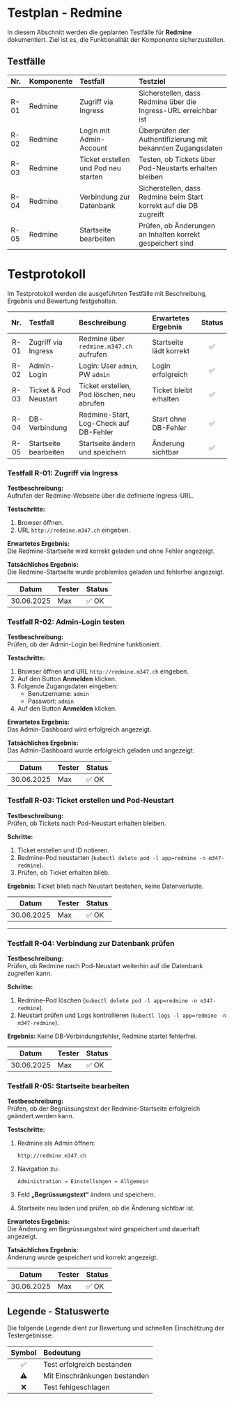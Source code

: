 # Testplan - Redmine
In diesem Abschnitt werden die geplanten Testfälle für **Redmine** dokumentiert. Ziel ist es, die Funktionalität der Komponente sicherzustellen.

## Testfälle
| Nr.  | Komponente | Testfall                           | Testziel                                                          |
| :--- | :--------- | :--------------------------------- | :---------------------------------------------------------------- |
| R-01 | Redmine    | Zugriff via Ingress                | Sicherstellen, dass Redmine über die Ingress-URL erreichbar ist   |
| R-02 | Redmine    | Login mit Admin-Account            | Überprüfen der Authentifizierung mit bekannten Zugangsdaten       |
| R-03 | Redmine    | Ticket erstellen und Pod neu starten| Testen, ob Tickets über Pod-Neustarts erhalten bleiben            |
| R-04 | Redmine    | Verbindung zur Datenbank           | Sicherstellen, dass Redmine beim Start korrekt auf die DB zugreift|
| R-05 | Redmine    | Startseite bearbeiten              | Prüfen, ob Änderungen an Inhalten korrekt gespeichert sind        |


# Testprotokoll
Im Testprotokoll werden die ausgeführten Testfälle mit Beschreibung, Ergebnis und Bewertung festgehalten.

| Nr. | Testfall                   | Beschreibung                                 | Erwartetes Ergebnis              | Status |
|:---:|:---------------------------|:---------------------------------------------|:---------------------------------|:------:|
| R-01| Zugriff via Ingress        | Redmine über `redmine.m347.ch` aufrufen      | Startseite lädt korrekt          |   ✅   |
| R-02| Admin-Login                | Login: User `admin`, PW `admin`           | Login erfolgreich                |   ✅   |
| R-03| Ticket & Pod Neustart      | Ticket erstellen, Pod löschen, neu abrufen   | Ticket bleibt erhalten           |   ✅   |
| R-04| DB-Verbindung              | Redmine-Start, Log-Check auf DB-Fehler       | Start ohne DB-Fehler             |   ✅   |
| R-05| Startseite bearbeiten      | Startseite ändern und speichern              | Änderung sichtbar                |   ✅   |

### Testfall R-01: Zugriff via Ingress

**Testbeschreibung:**  
Aufrufen der Redmine-Webseite über die definierte Ingress-URL.

**Testschritte:**  
1. Browser öffnen.
2. URL `http://redmine.m347.ch` eingeben.

**Erwartetes Ergebnis:**  
Die Redmine-Startseite wird korrekt geladen und ohne Fehler angezeigt.

**Tatsächliches Ergebnis:**  
Die Redmine-Startseite wurde problemlos geladen und fehlerfrei angezeigt.

| Datum       | Tester  | Status |
|-------------|---------|--------|
| 30.06.2025  | Max     | ✅ OK  |
  
### Testfall R-02: Admin-Login testen

**Testbeschreibung:**  
Prüfen, ob der Admin-Login bei Redmine funktioniert.

**Testschritte:**  
1. Browser öffnen und URL `http://redmine.m347.ch` eingeben.
2. Auf den Button **Anmelden** klicken.
3. Folgende Zugangsdaten eingeben:
   - Benutzername: `admin`
   - Passwort: `admin`
4. Auf den Button **Anmelden** klicken.

**Erwartetes Ergebnis:**  
Das Admin-Dashboard wird erfolgreich angezeigt.

**Tatsächliches Ergebnis:**  
Das Admin-Dashboard wurde erfolgreich geladen und angezeigt.

| Datum       | Tester  | Status |
|-------------|---------|--------|
| 30.06.2025  | Max     | ✅ OK  |

### Testfall R-03: Ticket erstellen und Pod-Neustart

**Testbeschreibung:**  
Prüfen, ob Tickets nach Pod-Neustart erhalten bleiben.

**Schritte:**  
1. Ticket erstellen und ID notieren.  
2. Redmine-Pod neustarten (`kubectl delete pod -l app=redmine -n m347-redmine`).  
3. Prüfen, ob Ticket erhalten blieb.

**Ergebnis:** Ticket blieb nach Neustart bestehen, keine Datenverluste.

| Datum       | Tester  | Status |
|-------------|---------|--------|
| 30.06.2025  | Max     | ✅ OK  |

---

### Testfall R-04: Verbindung zur Datenbank prüfen

**Testbeschreibung:**  
Prüfen, ob Redmine nach Pod-Neustart weiterhin auf die Datenbank zugreifen kann.

**Schritte:**  
1. Redmine-Pod löschen (`kubectl delete pod -l app=redmine -n m347-redmine`).  
2. Neustart prüfen und Logs kontrollieren (`kubectl logs -l app=redmine -n m347-redmine`).  

**Ergebnis:** Keine DB-Verbindungsfehler, Redmine startet fehlerfrei.

| Datum       | Tester  | Status |
|-------------|---------|--------|
| 30.06.2025  | Max     | ✅ OK  |

### Testfall R-05: Startseite bearbeiten

**Testbeschreibung:**  
Prüfen, ob der Begrüssungstext der Redmine-Startseite erfolgreich geändert werden kann.

**Testschritte:**

1. Redmine als Admin öffnen:
   ```
   http://redmine.m347.ch
   ```

2. Navigation zu:
   ```
   Administration → Einstellungen → Allgemein
   ```

3. Feld **„Begrüssungstext“** ändern und speichern.

4. Startseite neu laden und prüfen, ob die Änderung sichtbar ist.

**Erwartetes Ergebnis:**  
Die Änderung am Begrüssungstext wird gespeichert und dauerhaft angezeigt.

**Tatsächliches Ergebnis:**  
Änderung wurde gespeichert und korrekt angezeigt.

| Datum       | Tester  | Status |
|-------------|---------|--------|
| 30.06.2025  | Max     | ✅ OK  |

## Legende - Statuswerte
Die folgende Legende dient zur Bewertung und schnellen Einschätzung der Testergebnisse:

| Symbol | Bedeutung |
| :-: | :-- |
| ✅ | Test erfolgreich bestanden |
| ⚠️ | Mit Einschränkungen bestanden |
| ❌ | Test fehlgeschlagen |
